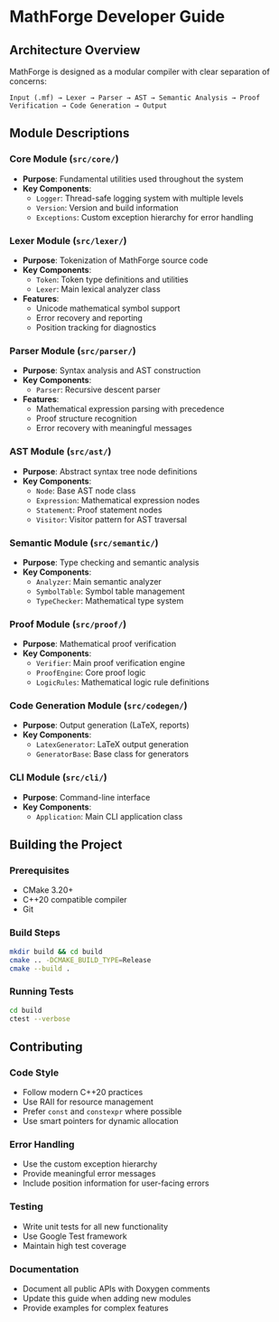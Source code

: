# MathForge Developer Guide

## Architecture Overview

MathForge is designed as a modular compiler with clear separation of concerns:

```
Input (.mf) → Lexer → Parser → AST → Semantic Analysis → Proof Verification → Code Generation → Output
```

## Module Descriptions

### Core Module (`src/core/`)
- **Purpose**: Fundamental utilities used throughout the system
- **Key Components**:
  - `Logger`: Thread-safe logging system with multiple levels
  - `Version`: Version and build information
  - `Exceptions`: Custom exception hierarchy for error handling

### Lexer Module (`src/lexer/`)
- **Purpose**: Tokenization of MathForge source code
- **Key Components**:
  - `Token`: Token type definitions and utilities
  - `Lexer`: Main lexical analyzer class
- **Features**:
  - Unicode mathematical symbol support
  - Error recovery and reporting
  - Position tracking for diagnostics

### Parser Module (`src/parser/`)
- **Purpose**: Syntax analysis and AST construction
- **Key Components**:
  - `Parser`: Recursive descent parser
- **Features**:
  - Mathematical expression parsing with precedence
  - Proof structure recognition
  - Error recovery with meaningful messages

### AST Module (`src/ast/`)
- **Purpose**: Abstract syntax tree node definitions
- **Key Components**:
  - `Node`: Base AST node class
  - `Expression`: Mathematical expression nodes
  - `Statement`: Proof statement nodes
  - `Visitor`: Visitor pattern for AST traversal

### Semantic Module (`src/semantic/`)
- **Purpose**: Type checking and semantic analysis
- **Key Components**:
  - `Analyzer`: Main semantic analyzer
  - `SymbolTable`: Symbol table management
  - `TypeChecker`: Mathematical type system

### Proof Module (`src/proof/`)
- **Purpose**: Mathematical proof verification
- **Key Components**:
  - `Verifier`: Main proof verification engine
  - `ProofEngine`: Core proof logic
  - `LogicRules`: Mathematical logic rule definitions

### Code Generation Module (`src/codegen/`)
- **Purpose**: Output generation (LaTeX, reports)
- **Key Components**:
  - `LatexGenerator`: LaTeX output generation
  - `GeneratorBase`: Base class for generators

### CLI Module (`src/cli/`)
- **Purpose**: Command-line interface
- **Key Components**:
  - `Application`: Main CLI application class

## Building the Project

### Prerequisites
- CMake 3.20+
- C++20 compatible compiler
- Git

### Build Steps
```bash
mkdir build && cd build
cmake .. -DCMAKE_BUILD_TYPE=Release
cmake --build .
```

### Running Tests
```bash
cd build
ctest --verbose
```

## Contributing

### Code Style
- Follow modern C++20 practices
- Use RAII for resource management
- Prefer `const` and `constexpr` where possible
- Use smart pointers for dynamic allocation

### Error Handling
- Use the custom exception hierarchy
- Provide meaningful error messages
- Include position information for user-facing errors

### Testing
- Write unit tests for all new functionality
- Use Google Test framework
- Maintain high test coverage

### Documentation
- Document all public APIs with Doxygen comments
- Update this guide when adding new modules
- Provide examples for complex features
